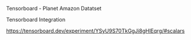 Tensorboard - Planet Amazon Datatset

Tensorboard Integration

https://tensorboard.dev/experiment/YSyU9S70TkGgJi8gHlEqrg/#scalars
